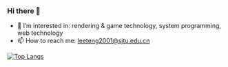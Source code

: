 ### Hi there 👋

- 🌱 I’m interested in: rendering & game technology, system programming, web technology
- 📫 How to reach me: leeteng2001@sjtu.edu.cn

[![Top Langs](https://github-readme-stats.vercel.app/api/top-langs/?username=LeeTeng2001&hide=css,html&layout=compact)](https://github.com/anuraghazra/github-readme-stats)



<!--
**LeeTeng2001/LeeTeng2001** is a ✨ _special_ ✨ repository because its `README.md` (this file) appears on your GitHub profile.

Here are some ideas to get you started:

- 🔭 I’m currently working on ...
- 👯 I’m looking to collaborate on ...
- 🤔 I’m looking for help with ...
- 💬 Ask me about ...
- 😄 Pronouns: ...
- ⚡ Fun fact: ...
-->
